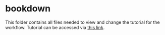 # bookdown

This folder contains all files needed to view and change the tutorial for the workflow. Tutorial can be accessed via [this link](https://tlenters.github.io/traitData_bookdown/).
